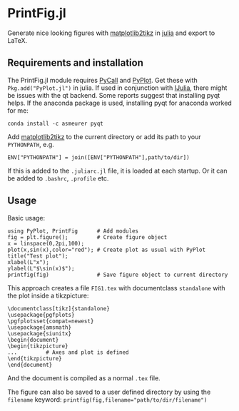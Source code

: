 PrintFig.jl
========

Generate nice looking figures with [matplotlib2tikz](https://github.com/nschloe/matplotlib2tikz) in [julia](http://julialang.org) and export to LaTeX.

## Requirements and installation
The PrintFig.jl module requires [PyCall](https://github.com/stevengj/PyCall.jl) and [PyPlot](https://github.com/stevengj/PyPlot.jl). Get these with `Pkg.add("PyPlot.jl")` in julia. If used in conjunction with [IJulia](https://github.com/JuliaLang/IJulia.jl), there might be issues with the qt backend. Some reports suggest that installing pyqt helps. If the anaconda package is used, installing pyqt for anaconda worked for me:

```
conda install -c asmeurer pyqt
```

Add [matplotlib2tikz](https://github.com/nschloe/matplotlib2tikz) to the current directory or add its path to your `PYTHONPATH`, e.g.

```
ENV["PYTHONPATH"] = join([ENV["PYTHONPATH"],path/to/dir])
```

If this is added to the `.juliarc.jl` file, it is loaded at each startup. Or it can be added to `.bashrc`, `.profile` etc.


## Usage

Basic usage:

```
using PyPlot, PrintFig	 	# Add modules
fig = plt.figure();		 	# Create figure object
x = linspace(0,2pi,100);    
plot(x,sin(x),color="red"); # Create plot as usual with PyPlot
title("Test plot");			
xlabel(L"x");
ylabel(L"$\sin(x)$");
printfig(fig)				# Save figure object to current directory
```

This approach creates a  file `FIG1.tex` with documentclass `standalone` with the plot inside a tikzpicture:

```
\documentclass[tikz]{standalone}
\usepackage{pgfplots}
\pgfplotsset{compat=newest}
\usepackage{amsmath}
\usepackage{siunitx}
\begin{document}
\begin{tikzpicture}
...			# Axes and plot is defined
\end{tikzpicture}
\end{document}
```

And the document is compiled as a normal `.tex` file.

The figure can also be saved to a user defined directory by using the `filename` keyword: `printfig(fig,filename="path/to/dir/filename")`

